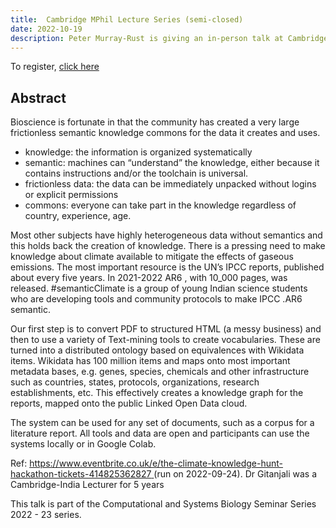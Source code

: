 ```yaml
---
title:  Cambridge MPhil Lecture Series (semi-closed)
date: 2022-10-19
description: Peter Murray-Rust is giving an in-person talk at Cambridge. 
---
```

To register, [click here](http://www.talks.cam.ac.uk/talk/index/182303)
## Abstract
Bioscience is fortunate in that the community has created a very large frictionless semantic knowledge commons for the data it creates and uses.
- knowledge: the information is organized systematically
- semantic: machines can “understand” the knowledge, either because it contains instructions and/or the toolchain is universal.
- frictionless data: the data can be immediately unpacked without logins or explicit permissions
- commons: everyone can take part in the knowledge regardless of country, experience, age.

Most other subjects have highly heterogeneous data without semantics and this holds back the creation of knowledge. There is a pressing need to make knowledge about climate available to mitigate the effects of gaseous emissions. The most important resource is the UN’s IPCC reports, published about every five years. In 2021-2022 AR6 , with 10_000 pages, was released. #semanticClimate is a group of young Indian science students who are developing tools and community protocols to make IPCC .AR6 semantic.

Our first step is to convert PDF to structured HTML (a messy business) and then to use a variety of Text-mining tools to create vocabularies. These are turned into a distributed ontology based on equivalences with Wikidata items. Wikidata has 100 million items and maps onto most important metadata bases, e.g. genes, species, chemicals and other infrastructure such as countries, states, protocols, organizations, research establishments, etc. This effectively creates a knowledge graph for the reports, mapped onto the public Linked Open Data cloud.

The system can be used for any set of documents, such as a corpus for a literature report. All tools and data are open and participants can use the systems locally or in Google Colab.

Ref: [https://www.eventbrite.co.uk/e/the-climate-knowledge-hunt-hackathon-tickets-414825362827 ](https://www.eventbrite.co.uk/e/the-climate-knowledge-hunt-hackathon-tickets-414825362827) (run on 2022-09-24). Dr Gitanjali was a Cambridge-India Lecturer for 5 years

This talk is part of the Computational and Systems Biology Seminar Series 2022 - 23 series.